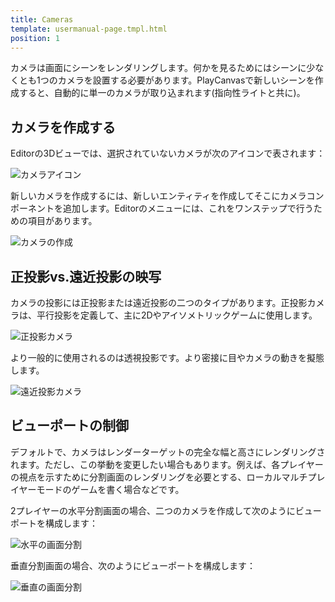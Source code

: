 ```yaml
---
title: Cameras
template: usermanual-page.tmpl.html
position: 1
---
```


カメラは画面にシーンをレンダリングします。何かを見るためにはシーンに少なくとも1つのカメラを設置する必要があります。PlayCanvasで新しいシーンを作成すると、自動的に単一のカメラが取り込まれます(指向性ライトと共に)。

## カメラを作成する

Editorの3Dビューでは、選択されていないカメラが次のアイコンで表されます：

![カメラアイコン][1]

新しいカメラを作成するには、新しいエンティティを作成してそこにカメラコンポーネントを追加します。Editorのメニューには、これをワンステップで行うための項目があります。

![カメラの作成][2]

## 正投影vs.遠近投影の映写

カメラの投影には正投影または遠近投影の二つのタイプがあります。正投影カメラは、平行投影を定義して、主に2Dやアイソメトリックゲームに使用します。

![正投影カメラ][3]

より一般的に使用されるのは透視投影です。より密接に目やカメラの動きを擬態します。

![遠近投影カメラ][4]

## ビューポートの制御

デフォルトで、カメラはレンダーターゲットの完全な幅と高さにレンダリングされます。ただし、この挙動を変更したい場合もあります。例えば、各プレイヤーの視点を示すために分割画面のレンダリングを必要とする、ローカルマルチプレイヤーモードのゲームを書く場合などです。

2プレイヤーの水平分割画面の場合、二つのカメラを作成して次のようにビューポートを構成します：

![水平の画面分割][5]

垂直分割画面の場合、次のようにビューポートを構成します：

![垂直の画面分割][6]

[1]: /images/user-manual/graphics/cameras/camera_icon.png
[2]: /images/user-manual/graphics/cameras/camera_create.png
[3]: /images/user-manual/graphics/cameras/camera_orthographic.png
[4]: /images/user-manual/graphics/cameras/camera_perspective.png
[5]: /images/user-manual/graphics/cameras/camera_horizontal_splitscreen.png
[6]: /images/user-manual/graphics/cameras/camera_vertical_splitscreen.png

